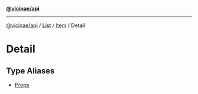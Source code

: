 [**@vicinae/api**](../../../../../../../README.md)

***

[@vicinae/api](../../../../../../../README.md) / [List](../../../../README.md) / [Item](../../README.md) / Detail

# Detail

## Type Aliases

- [Props](type-aliases/Props.md)
